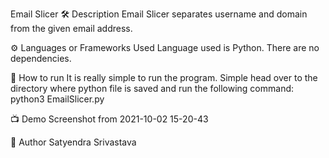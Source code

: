 Email Slicer
🛠️ Description
Email Slicer separates username and domain from the given email address.

⚙️ Languages or Frameworks Used
Language used is Python. There are no dependencies.

🌟 How to run
It is really simple to run the program. Simple head over to the directory where python file is saved and run the following command: python3 EmailSlicer.py

📺 Demo
Screenshot from 2021-10-02 15-20-43

🤖 Author
Satyendra Srivastava
